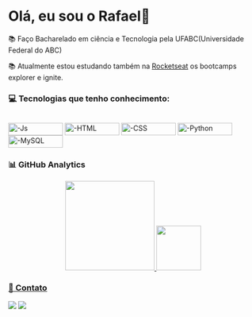 # Olá, eu sou o Rafael👋

📚 Faço Bacharelado em ciência e Tecnologia pela UFABC(Universidade Federal do ABC)

📚 Atualmente estou estudando também na [Rocketseat](https://github.com/Rocketseat) os bootcamps explorer e ignite.


### 💻 Tecnologias que tenho conhecimento:

</div>
<div style="display: inline_block"><br>
<img align="center" alt="-Js" height="25" width="110" src="https://img.shields.io/badge/JavaScript-323330?style=for-the-badge&logo=javascript&logoColor=F7DF1E">
<img align="center" alt="-HTML" height="25" width="110" src="https://img.shields.io/badge/HTML5-E34F26?style=for-the-badge&logo=html5&logoColor=white">
<img align="center" alt="-CSS" height="25" width="110" src="https://img.shields.io/badge/CSS3-1572B6?style=for-the-badge&logo=css3&logoColor=white">
<img align="center" alt="-Python" height="25" width="110" src="https://img.shields.io/badge/Python-14354C?style=for-the-badge&logo=python&logoColor=white">
<img align="center" alt="-MySQL" height="25" width="110" src="https://img.shields.io/badge/MySQL-00000F?style=for-the-badge&logo=mysql&logoColor=white">

</div>







### 📊 GitHub Analytics

<div align="center">

  <a href="https://github.com/rafaelprevia">
  <img height="180em" src="https://github-readme-stats.vercel.app/api?username=rafaelprevia&show_icons=true&theme=tokyonight&include_all_commits=true&count_private=true"/>
  <img height="90em" src="https://github-readme-stats.vercel.app/api/top-langs/?username=rafaelprevia&layout=compact&langs_count=7&theme=tokyonight"/>

</div>
 
 
### 📱 Contato

<div> 
 	<a href="https://www.twitch.tv/previaxd" target="_blank"><img src="https://img.shields.io/badge/Twitch-9146FF?style=for-the-badge&logo=twitch&logoColor=white" target="_blank"></a>
  <a href="https://www.linkedin.com/in/rafael-previatello-carvalho-036b891a6/" target="_blank"><img src="https://img.shields.io/badge/-LinkedIn-%230077B5?style=for-the-badge&logo=linkedin&logoColor=white" target="_blank"></a> 
